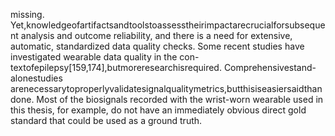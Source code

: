 missing. Yet,knowledgeofartifactsandtoolstoassesstheirimpactarecrucialforsubsequent
analysis and outcome reliability, and there is a need for extensive, automatic, standardized
data quality checks. Some recent studies have investigated wearable data quality in the con-
textofepilepsy[159,174],butmoreresearchisrequired. Comprehensivestand-alonestudies
arenecessarytoproperlyvalidatesignalqualitymetrics,butthisiseasiersaidthandone. Most
of the biosignals recorded with the wrist-worn wearable used in this thesis, for example, do
not have an immediately obvious direct gold standard that could be used as a ground truth.